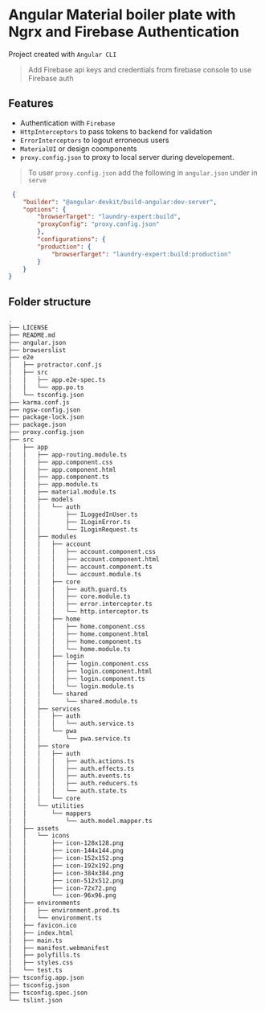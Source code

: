 # Angular Material boiler plate with Ngrx and Firebase Authentication

Project created with `Angular CLI`

> Add Firebase api keys and credentials from firebase console to use Firebase auth


## Features
- Authentication with `Firebase`
- `HttpInterceptors` to pass tokens to backend for validation
- `ErrorInterceptors` to logout erroneous users
- `MaterialUI` or design coomponents
- `proxy.config.json` to proxy to local server during developement.

> To user `proxy.config.json` add the following in `angular.json` under in `serve`
```json
 {
    "builder": "@angular-devkit/build-angular:dev-server",
    "options": {
        "browserTarget": "laundry-expert:build",
        "proxyConfig": "proxy.config.json"
        },
        "configurations": {
        "production": {
            "browserTarget": "laundry-expert:build:production"
        }
    }
}
```

## Folder structure
```bash
.
├── LICENSE
├── README.md
├── angular.json
├── browserslist
├── e2e
│   ├── protractor.conf.js
│   ├── src
│   │   ├── app.e2e-spec.ts
│   │   └── app.po.ts
│   └── tsconfig.json
├── karma.conf.js
├── ngsw-config.json
├── package-lock.json
├── package.json
├── proxy.config.json
├── src
│   ├── app
│   │   ├── app-routing.module.ts
│   │   ├── app.component.css
│   │   ├── app.component.html
│   │   ├── app.component.ts
│   │   ├── app.module.ts
│   │   ├── material.module.ts
│   │   ├── models
│   │   │   └── auth
│   │   │       ├── ILoggedInUser.ts
│   │   │       ├── ILoginError.ts
│   │   │       └── ILoginRequest.ts
│   │   ├── modules
│   │   │   ├── account
│   │   │   │   ├── account.component.css
│   │   │   │   ├── account.component.html
│   │   │   │   ├── account.component.ts
│   │   │   │   └── account.module.ts
│   │   │   ├── core
│   │   │   │   ├── auth.guard.ts
│   │   │   │   ├── core.module.ts
│   │   │   │   ├── error.interceptor.ts
│   │   │   │   └── http.interceptor.ts
│   │   │   ├── home
│   │   │   │   ├── home.component.css
│   │   │   │   ├── home.component.html
│   │   │   │   ├── home.component.ts
│   │   │   │   └── home.module.ts
│   │   │   ├── login
│   │   │   │   ├── login.component.css
│   │   │   │   ├── login.component.html
│   │   │   │   ├── login.component.ts
│   │   │   │   └── login.module.ts
│   │   │   └── shared
│   │   │       └── shared.module.ts
│   │   ├── services
│   │   │   ├── auth
│   │   │   │   └── auth.service.ts
│   │   │   └── pwa
│   │   │       └── pwa.service.ts
│   │   ├── store
│   │   │   ├── auth
│   │   │   │   ├── auth.actions.ts
│   │   │   │   ├── auth.effects.ts
│   │   │   │   ├── auth.events.ts
│   │   │   │   ├── auth.reducers.ts
│   │   │   │   └── auth.state.ts
│   │   │   └── core
│   │   └── utilities
│   │       └── mappers
│   │           └── auth.model.mapper.ts
│   ├── assets
│   │   └── icons
│   │       ├── icon-128x128.png
│   │       ├── icon-144x144.png
│   │       ├── icon-152x152.png
│   │       ├── icon-192x192.png
│   │       ├── icon-384x384.png
│   │       ├── icon-512x512.png
│   │       ├── icon-72x72.png
│   │       └── icon-96x96.png
│   ├── environments
│   │   ├── environment.prod.ts
│   │   └── environment.ts
│   ├── favicon.ico
│   ├── index.html
│   ├── main.ts
│   ├── manifest.webmanifest
│   ├── polyfills.ts
│   ├── styles.css
│   └── test.ts
├── tsconfig.app.json
├── tsconfig.json
├── tsconfig.spec.json
└── tslint.json
```